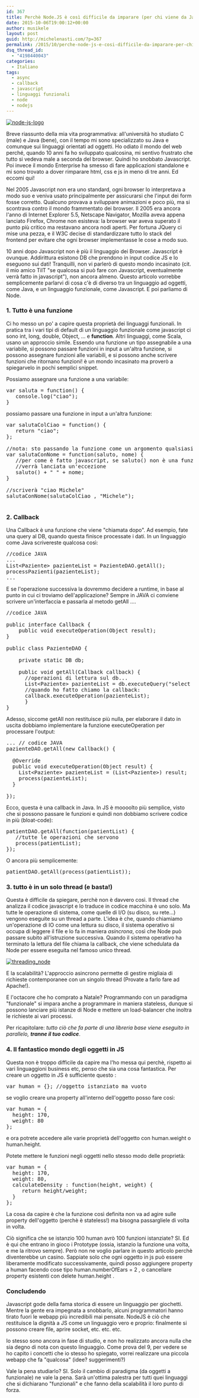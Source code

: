```yaml
---
id: 367
title: Perchè Node.JS è così difficile da imparare (per chi viene da Java)
date: 2015-10-06T19:00:12+00:00
author: musikele
layout: post
guid: http://michelenasti.com/?p=367
permalink: /2015/10/perche-node-js-e-cosi-difficile-da-imparare-per-chi-viene-da-java/
dsq_thread_id:
  - "4198440043"
categories:
  - Italiano
tags:
  - async
  - callback
  - javascript
  - linguaggi funzionali
  - node
  - nodejs
---
```

[<img class="size-full wp-image-390 aligncenter" src="https://i1.wp.com/michelenasti.com/uploads/2015/10/node-js-logo.png?fit=600%2C300" alt="node-js-logo" srcset="https://i1.wp.com/michelenasti.com/uploads/2015/10/node-js-logo.png?w=600 600w, https://i1.wp.com/michelenasti.com/uploads/2015/10/node-js-logo.png?resize=300%2C150 300w" sizes="(max-width: 600px) 100vw, 600px" data-recalc-dims="1" />](https://i1.wp.com/michelenasti.com/uploads/2015/10/node-js-logo.png)

Breve riassunto della mia vita programmativa: all'università ho studiato C (male) e Java (bene), con il tempo mi sono specializzato su Java e comunque sui linguaggi orientati ad oggetti. Ho odiato il mondo del web perché, quando 10 anni fa ho sviluppato qualcosina, mi sentivo frustrato che tutto si vedeva male a seconda del browser. Quindi ho snobbato Javascript. Poi invece il mondo Enterprise ha smesso di fare applicazioni standalone e mi sono trovato a dover rimparare html, css e js in meno di tre anni. Ed eccomi qui!

Nel 2005 Javascript non era uno standard, ogni browser lo interpretava a modo suo e veniva usato principalmente per assicurarsi che l'input dei form fosse corretto. Qualcuno provava a sviluppare animazioni e poco più, ma si scontrava contro il mondo frammentato dei browser. Il 2005 era ancora l'anno di Internet Explorer 5.5, Netscape Navigator, Mozilla aveva appena lanciato Firefox, Chrome non esisteva: la browser war aveva superato il punto più critico ma restavano ancora nodi aperti. Per fortuna JQuery ci mise una pezza, e il W3C decise di standardizzare tutto lo stack del frontend per evitare che ogni browser implementasse le cose a modo suo.

10 anni dopo Javascript non è più il linguaggio dei Browser. Javascript è ovunque. Addirittura esistono DB che prendono in input codice JS e lo eseguono sui dati! Tranquilli, non vi parlerò di questo mondo incasinato (cit. il mio amico TilT "se qualcosa si può fare con Javascript, eventualmente verrà fatto in javascript"), non ancora almeno. Questo articolo vorrebbe semplicemente parlarvi di cosa c'è di diverso tra un linguaggio ad oggetti, come Java, e un linguaggio funzionale, come Javascript. E poi parliamo di Node.

### 1. Tutto è una funzione

Ci ho messo un po' a capire questa proprietà dei linguaggi funzionali. In pratica tra i vari tipi di default di un linguaggio funzionale come javascript ci sono int, long, double, Object, ... e **function**. Altri linguaggi, come Scala, usano un approccio simile. Essendo una funzione un tipo assegnabile a una variabile, si possono passare funzioni in input a un'altra funzione, si possono assegnare funzioni alle variabili, e si possono anche scrivere funzioni che ritornano funzioni! è un mondo incasinato ma proverò a spiegarvelo in pochi semplici snippet.

Possiamo assegnare una funzione a una variabile:

<pre class="lang:default decode:true">var saluta = function() {
   console.log("ciao"); 
}</pre>

possiamo passare una funzione in input a un'altra funzione:

<pre class="lang:default decode:true">var salutaColCiao = function() {
   return "ciao";  
};

//nota: sto passando la funzione come un argomento qualsiasi!
var salutaConNome = function(saluto, nome) {
   //per come è fatto javascript, se saluto() non è una funzione 
   //verrà lanciata un'eccezione
   saluto() + " " + nome;
}

//scriverà "ciao Michele" 
salutaConNome(salutaColCiao , "Michele"); 

</pre>

### 2. Callback

Una Callback è una funzione che viene "chiamata dopo". Ad esempio, fate una query al DB, quando questa finisce processate i dati. In un linguaggio come Java scrivereste qualcosa così:

<pre class="lang:java decode:true">//codice JAVA
...
List&lt;Paziente&gt; pazienteList = PazienteDAO.getAll(); 
processPazienti(pazienteList); 
... 
</pre>

E se l'operazione successiva la dovremmo decidere a runtime, in base al punto in cui ci troviamo dell'applicazione? Sempre in JAVA ci conviene scrivere un'interfaccia e passarla al metodo getAll ....

<pre class="lang:java decode:true">//codice JAVA

public interface Callback {
    public void executeOperation(Object result); 
}

public class PazienteDAO {

    private static DB db; 

    public void getAll(Callback callback) {
      //operazioni di lettura sul db... 
      List&lt;Paziente&gt; pazienteList = db.executeQuery("select * from paziente"); 
      //quando ho fatto chiamo la callback: 
      callback.executeOperation(pazienteList); 
      }
}</pre>

Adesso, siccome getAll non restituisce più nulla, per elaborare il dato in uscita dobbiamo implementare la funzione executeOperation per processare l'output:

<pre class="lang:default decode:true">... // codice JAVA 
pazienteDAO.getAll(new Callback() {
  
  @Override
  public void executeOperation(Object result) {
    List&lt;Paziente&gt; pazienteList = (List&lt;Paziente&gt;) result; 
    process(pazienteList); 
  }

});</pre>

Ecco, questa è una callback in Java. In JS è moooolto più semplice, visto che si possono passare le funzioni e quindi non dobbiamo scrivere codice in più (bloat-code):

<pre class="lang:default decode:true ">patientDAO.getAll(function(patientList) {
   //tutte le operazioni che servono 
   process(patientList); 
});</pre>

O ancora più semplicemente:

<pre class="lang:default decode:true">patientDAO.getAll(process(patientList));</pre>

### 3. tutto è in un solo thread (e basta!)

Questa è difficile da spiegare, perchè non è davvero così. Il thread che analizza il codice javascript e lo traduce in codice macchina è uno solo. Ma tutte le operazione di sistema, come quelle di I/O (su disco, su rete...) vengono eseguite su un thread a parte. L'idea è che, quando chiamiamo un'operazione di IO come una lettura su disco, il sistema operativo si occupa di leggere il file e lo fa in maniera _asincrona_, così che Node può passare subito all'istruzione successiva. Quando il sistema operativo ha terminato la lettura del file chiama la callback, che viene schedulata da Node per essere eseguita nel famoso unico thread.

[<img class="aligncenter size-full wp-image-389" src="https://i1.wp.com/michelenasti.com/uploads/2015/10/threading_node.png?fit=920%2C550" alt="threading_node" srcset="https://i1.wp.com/michelenasti.com/uploads/2015/10/threading_node.png?w=2188 2188w, https://i1.wp.com/michelenasti.com/uploads/2015/10/threading_node.png?resize=300%2C179 300w, https://i1.wp.com/michelenasti.com/uploads/2015/10/threading_node.png?resize=1024%2C612 1024w, https://i1.wp.com/michelenasti.com/uploads/2015/10/threading_node.png?resize=700%2C418 700w, https://i1.wp.com/michelenasti.com/uploads/2015/10/threading_node.png?w=1840 1840w" sizes="(max-width: 920px) 100vw, 920px" data-recalc-dims="1" />](https://i1.wp.com/michelenasti.com/uploads/2015/10/threading_node.png)

E la scalabilità? L'approccio asincrono permette di gestire migliaia di richieste contemporanee con un singolo thread (Provate a farlo fare ad Apache!).

E l'octacore che ho comprato a Natale? Programmando con un paradigma "funzionale" si impara anche a programmare in maniera stateless, dunque si possono lanciare più istanze di Node e mettere un load-balancer che inoltra le richieste ai vari processi.

Per ricapitolare: _tutto ciò che fa parte di una libreria base viene eseguito in parallelo, **tranne il tuo codice**_.

### 4. Il fantastico mondo degli oggetti in JS

Questa non è troppo difficile da capire ma l'ho messa qui perchè, rispetto ai vari linguaggioni business etc, penso che sia una cosa fantastica.  Per creare un oggetto in JS è sufficiente questo :

<pre class="lang:default decode:true">var human = {}; //oggetto istanziato ma vuoto</pre>

se voglio creare una property all'interno dell'oggetto posso fare così:

<pre class="lang:js decode:true">var human = {
  height: 170, 
  weight: 80
};</pre>

e ora potrete accedere alle varie proprietà dell'oggetto con <span class="lang:default decode:true crayon-inline ">human.weight</span> o <span class="lang:default decode:true crayon-inline">human.height</span>.

Potete mettere le funzioni negli oggetti nello stesso modo delle proprietà:

<pre class="lang:default decode:true">var human = {
  height: 170, 
  weight: 80, 
  calculateDensity : function(height, weight) {
     return height/weight; 
  }
};</pre>

La cosa da capire è che la funzione così definita non va ad agire sulle property dell'oggetto (perchè è stateless!) ma bisogna passargliele di volta in volta.

Ciò significa che se istanzio 100 human avrò 100 funzioni istanziate? SI. Ed è qui che entrano in gioco i Prototype (ossia, istanzio la funzione una volta, e me la ritrovo sempre). Però non ne voglio parlare in questo articolo perchè diventerebbe un casino. Sappiate solo che ogni oggetto in js può essere liberamente modificato successivamente, quindi posso aggiungere property a human facendo cose tipo <span class="lang:default decode:true crayon-inline ">human.numberOfEars = 2</span> , o cancellare property esistenti con <span class="lang:default decode:true crayon-inline">delete human.height</span> .

### Concludendo

Javascript gode della fama storica di essere un linguaggio per giochetti. Mentre la gente era impegnata a snobbarlo, alcuni programmatori hanno tirato fuori le webapp più incredibili mai pensate. NodeJS è ciò che restituisce la dignità a JS come un linguaggio vero e proprio: finalmente si possono creare file, aprire socket, etc. etc. etc.

Io stesso sono ancora in fase di studio, e non ho realizzato ancora nulla che sia degno di nota con questo linguaggio. Come prova del 9, per vedere se ho capito i concetti che io stesso ho spiegato, vorrei realizzare una piccola webapp che fa "qualcosa" (idee? suggerimenti?)

Vale la pena studiarlo? SI. Solo il cambio di paradigma (da oggetti a funzionale) ne vale la pena. Sarà un'ottima palestra per tutti quei linguaggi che si dichiarano "funzionali" e che fanno della scalabilità il loro punto di forza.